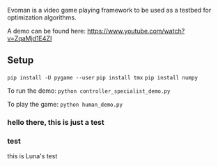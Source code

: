 Evoman is a video game playing framework to be used as a testbed for optimization algorithms.

A demo can be found here:  https://www.youtube.com/watch?v=ZqaMjd1E4ZI


## Setup

`pip install -U pygame --user`
`pip install tmx`
`pip install numpy`

To run the demo:
`python controller_specialist_demo.py`

To play the game:
`python human_demo.py`

### hello there, this is just a test
### test
this is Luna's test
